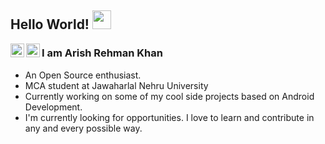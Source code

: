 ## Hello World! <img src="https://raw.githubusercontent.com/iampavangandhi/iampavangandhi/master/gifs/Hi.gif" width="30px">

<a href="https://www.linkedin.com/in/arishrehmankhan/">
  <img align="left" alt="Arish's Linkedin" width="22px" src="https://cdn.jsdelivr.net/npm/simple-icons@v3/icons/linkedin.svg" />
</a>
<a href="https://www.hackerrank.com/arishrehmankhan">
  <img align="left" alt="Arish's HackerRank" width="22px" src="https://cdn.jsdelivr.net/npm/simple-icons@v3/icons/hackerrank.svg" />
</a>

### I am Arish Rehman Khan
- An Open Source enthusiast.
- MCA student at Jawaharlal Nehru University
- Currently working on some of my cool side projects based on Android Development.
- I'm currently looking for opportunities. I love to learn and contribute in any and every possible way.
